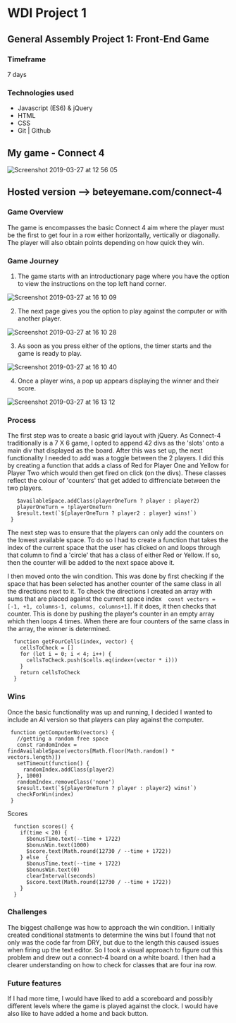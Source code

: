 # WDI Project 1

## General Assembly Project 1: Front-End Game

### Timeframe
7 days

### Technologies used
* Javascript (ES6) & jQuery
* HTML
* CSS
* Git | Github

## My game - Connect 4

![Screenshot 2019-03-27 at 12 56 05](https://user-images.githubusercontent.com/44004811/55077560-fefc3e00-508f-11e9-84eb-c16cebfc8e90.png)

## Hosted version --> beteyemane.com/connect-4

### Game Overview
The game is encompasses the basic Connect 4 aim where the player must be the first to get four in a row either horizontally, vertically or diagonally. The player will also obtain points depending on how quick they win.

### Game Journey
1. The game starts with an introductionary page where you have the option to view the instructions on the top left hand corner.

![Screenshot 2019-03-27 at 16 10 09](https://user-images.githubusercontent.com/44004811/55092898-53f97d80-50ab-11e9-9e0d-741feaf2861e.png)

2. The next page gives you the option to play against the computer or with another player.

![Screenshot 2019-03-27 at 16 10 28](https://user-images.githubusercontent.com/44004811/55092903-565bd780-50ab-11e9-988b-a2289d19c8be.png)

3. As soon as you press either of the options, the timer starts and the game is ready to play.

![Screenshot 2019-03-27 at 16 10 40](https://user-images.githubusercontent.com/44004811/55092906-58259b00-50ab-11e9-8d90-146aeb3d80dd.png)

4. Once a player wins, a pop up appears displaying the winner and their score.

![Screenshot 2019-03-27 at 16 13 12](https://user-images.githubusercontent.com/44004811/55092911-59ef5e80-50ab-11e9-921a-ddb84f9b0e4f.png)

### Process
The first step was to create a basic grid layout with jQuery. As Connect-4 traditionally is a 7 X 6 game, I opted to append 42 divs as the 'slots' onto a main div that displayed as the board. After this was set up, the next functionality I needed to add was a toggle between the 2 players. I did this by creating a function that adds a class of Red for Player One and Yellow for Player Two which would then get fired on click (on the divs). These classes reflect the colour of 'counters' that get added to diffrenciate between the two players.
 
 ```  function twoPlayer() {
    $availableSpace.addClass(playerOneTurn ? player : player2)
    playerOneTurn = !playerOneTurn
    $result.text(`${playerOneTurn ? player2 : player} wins!`)
  }
 ```
The next step was to ensure that the players can only add the counters on the lowest available space. To do so I had to create a function that takes the index of the current space that the user has clicked on and loops through that column to find a 'circle' that has a class of either Red or Yellow. If so, then the counter will be added to the next space above it.

I then moved onto the win condition. This was done by first checking if the space that has been selected has another counter of the same class in all the directions next to it. To check the directions I created an array with sums that are placed against the current space index```  const vectors = [-1, +1, columns-1, columns, columns+1]```. If it does, it then checks that counter. This is done by pushing the player's counter in an empty array which then loops 4 times. When there are four counters of the same class in the array, the winner is determined.

```
  function getFourCells(index, vector) {
    cellsToCheck = []
    for (let i = 0; i < 4; i++) {
      cellsToCheck.push($cells.eq(index+(vector * i)))
    }
    return cellsToCheck
  }
 ```

### Wins

Once the basic functionality was up and running, I decided I wanted to include an AI version so that players can play against the computer. 

 ```
  function getComputerNo(vectors) {
    //getting a random free space
    const randomIndex = findAvailableSpace(vectors[Math.floor(Math.random() * vectors.length)])
    setTimeout(function() {
      randomIndex.addClass(player2)
    }, 1000)
    randomIndex.removeClass('none')
    $result.text(`${playerOneTurn ? player : player2} wins!`)
    checkForWin(index)
  }
```

Scores
```
  function scores() {
    if(time < 20) {
      $bonusTime.text(--time + 1722)
      $bonusWin.text(1000)
      $score.text(Math.round(12730 / --time + 1722))
    } else  {
      $bonusTime.text(--time + 1722)
      $bonusWin.text(0)
      clearInterval(seconds)
      $score.text(Math.round(12730 / --time + 1722))
    }
  }
 ```
 
### Challenges 

The biggest challenge was how to approach the win condition. I initially created conditional statments to determine the wins but I found that not only was the code far from DRY, but due to the length this caused issues when firing up the text editor. So I took a visual approach to figure out this problem and drew out a connect-4 board on a white board. I then had a clearer understanding on how to check for classes that are four ina row.

### Future features
If I had more time, I would have liked to add a scoreboard and possibly different levels where the game is played against the clock. I would have also like to have added a home and back button.
